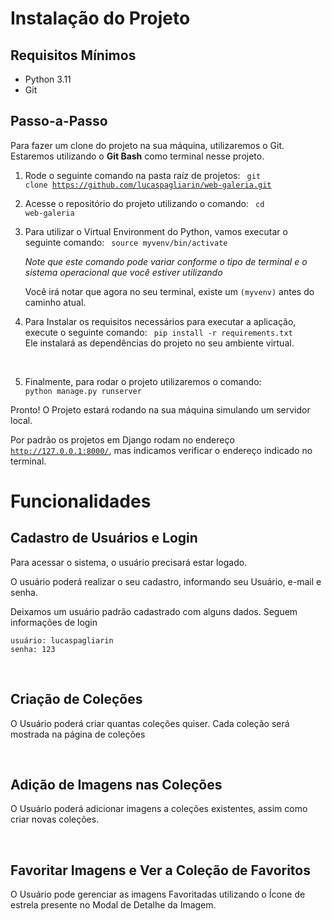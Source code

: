 # Instalação do Projeto

## Requisitos Mínimos

- Python 3.11
- Git

## Passo-a-Passo

Para fazer um clone do projeto na sua máquina, utilizaremos o Git.
Estaremos utilizando o <b>Git Bash</b> como terminal nesse projeto. 

1) Rode o seguinte comando na pasta raíz de projetos: 
    <code>
        git clone https://github.com/lucaspagliarin/web-galeria.git
    </code>


2) Acesse o repositório do projeto utilizando o comando:
    <code>
        cd web-galeria
    </code>

3. Para utilizar o Virtual Environment do Python, vamos executar o seguinte comando:
    <code>
    source myvenv/bin/activate
    </code>
    
    *Note que este comando pode variar conforme o tipo de terminal e o sistema operacional que você estiver utilizando*

    Você irá notar que agora no seu terminal, existe um <code>(myvenv)</code> antes do caminho atual.  

4) Para Instalar os requisitos necessários para executar a aplicação, execute o seguinte comando:
    <code>
    pip install -r requirements.txt
    </code>
    Ele instalará as dependências do projeto no seu ambiente virtual.

<br/>

5) Finalmente, para rodar o projeto utilizaremos o comando:
    <code>
    python manage.py runserver
    </code>


Pronto! O Projeto estará rodando na sua máquina simulando um servidor local.

Por padrão os projetos em Django rodam no endereço <code>http://127.0.0.1:8000/</code>, mas indicamos verificar o endereço indicado no terminal.

# Funcionalidades

## Cadastro de Usuários e Login

Para acessar o sistema, o usuário precisará estar logado.

O usuário poderá realizar o seu cadastro, informando seu Usuário, e-mail e senha.

Deixamos um usuário padrão cadastrado com alguns dados. Seguem informações de login
    
    usuário: lucaspagliarin
    senha: 123

    
<br/>

## Criação de Coleções

O Usuário poderá criar quantas coleções quiser. Cada coleção será mostrada na página de coleções


<br/>

## Adição de Imagens nas Coleções

O Usuário poderá adicionar imagens a coleções existentes, assim como criar novas coleções.


<br/>

## Favoritar Imagens e Ver a Coleção de Favoritos

O Usuário pode gerenciar as imagens Favoritadas utilizando o Ícone de estrela presente no Modal de Detalhe da Imagem.


<br/>